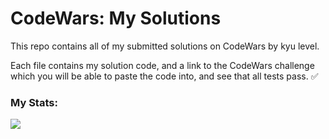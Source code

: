 # CodeWars: My Solutions

This repo contains all of my submitted solutions on CodeWars by kyu level.

Each file contains my solution code, and a link to the CodeWars challenge which you will be able to paste the code into, and see that all tests pass. ✅

### My Stats:

<a href="https://www.codewars.com/users/leekli/"><img src="https://www.codewars.com/users/leekli/badges/large" /></a>
